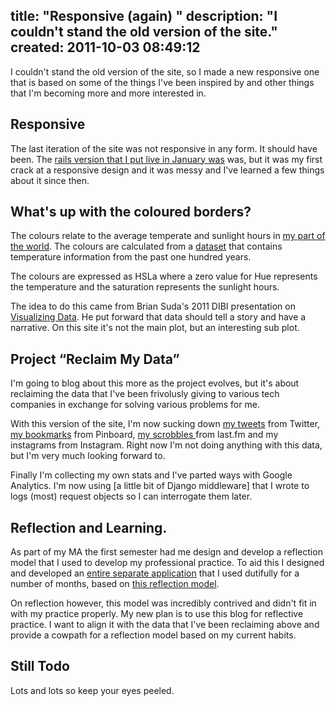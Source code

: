title: "Responsive (again) "
description: "I couldn't stand the old version of the site."
created: 2011-10-03 08:49:12
---

I couldn't stand the old version of the site, so I made a new responsive one that is based on some of the things I've been inspired by and other things that I'm becoming more and more interested in.


## Responsive

The last iteration of the site was not responsive in any form. It should have been. The [rails version that I put live in January was][0] was, but it was my first crack at a responsive design and it was messy and I've learned a few things about it since then. 


## What's up with the coloured borders?

The colours relate to the average temperate and sunlight hours in [my part of the world][1]. The colours are calculated from a [dataset][2] that contains temperature information from the past one hundred years.

The colours are expressed as HSLa where a zero value for Hue represents the temperature and the saturation represents the sunlight hours. 

The idea to do this came from Brian Suda's 2011 DIBI presentation on [Visualizing Data][3]. He put forward that data should tell a story and have a narrative.  On this site it's not the main plot, but an interesting sub plot.

## Project &ldquo;Reclaim My Data&rdquo;

I'm going to blog about this more as the project evolves, but it's about reclaiming the data that I've been frivolusly giving to various tech companies in exchange for solving various problems for me.  

With this version of the site, I'm now sucking down [my tweets][6] from Twitter, [my bookmarks][7] from Pinboard, [my scrobbles ][8] from last.fm and my instagrams from Instagram. Right now I'm not doing anything with this data, but I'm very much looking forward to.

Finally I'm collecting my own stats and I've parted ways with Google Analytics. I'm now using [a little bit of Django middleware] that I wrote to logs (most) request objects so I can interrogate them later.

## Reflection and Learning.

As part of my MA the first semester had me design and develop a reflection model that I used to develop my professional practice. To aid this I designed and developed an [entire separate application][4] that I used dutifully for  a number of months, based on [this reflection model][5].  

On reflection however, this model was incredibly contrived and didn't fit in with my practice properly. My new plan is to use this blog for reflective practice. I want to align it with the data that I've been reclaiming above and provide a cowpath for a reflection model based on my current habits.

## Still Todo

Lots and lots so keep your eyes peeled.


[0]: http://jamiecurle.com/blog/the-switch-has-been-made/
[1]: http://maps.google.co.uk/maps?q=blyth+northumberland+england&ll=55.116085,-1.516113&spn=13.149213,24.147949&oe=utf-8&hnear=Blyth,+United+Kingdom&gl=uk&t=m&z=6&vpsrc=6
[2]: http://www.metoffice.gov.uk/climate/uk/stationdata/durhamdata.txt
[3]: http://lanyrd.com/2011/dibi/sfrmb/
[4]: http://reflection.jamiecurle.com
[5]: http://d.pr/Oq1Q
[6]: http://twitter.com/jamiecurle
[7]: http://pinboard.in/u:jamiecurle
[8]: http://www.last.fm/user/jamiecURLe
[9]: https://github.com/jamiecurle/jamiecurle/tree/master/apps/stats